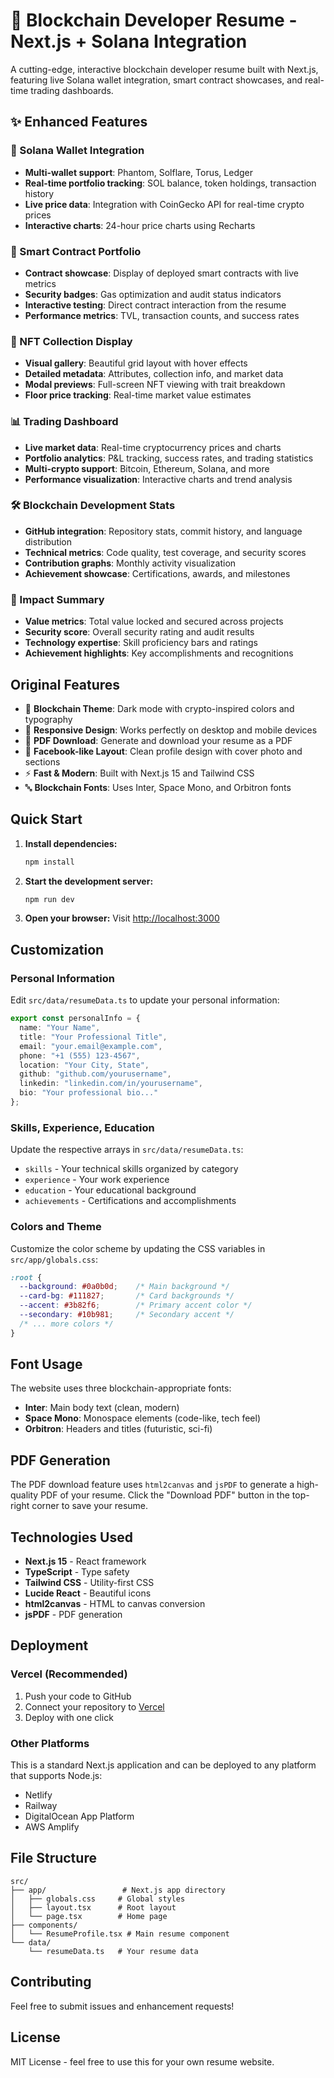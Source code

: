 # 🚀 Blockchain Developer Resume - Next.js + Solana Integration

A cutting-edge, interactive blockchain developer resume built with Next.js, featuring live Solana wallet integration, smart contract showcases, and real-time trading dashboards.

## ✨ Enhanced Features

### 🔗 Solana Wallet Integration
- **Multi-wallet support**: Phantom, Solflare, Torus, Ledger
- **Real-time portfolio tracking**: SOL balance, token holdings, transaction history
- **Live price data**: Integration with CoinGecko API for real-time crypto prices
- **Interactive charts**: 24-hour price charts using Recharts

### 💼 Smart Contract Portfolio
- **Contract showcase**: Display of deployed smart contracts with live metrics
- **Security badges**: Gas optimization and audit status indicators
- **Interactive testing**: Direct contract interaction from the resume
- **Performance metrics**: TVL, transaction counts, and success rates

### 🎨 NFT Collection Display
- **Visual gallery**: Beautiful grid layout with hover effects
- **Detailed metadata**: Attributes, collection info, and market data
- **Modal previews**: Full-screen NFT viewing with trait breakdown
- **Floor price tracking**: Real-time market value estimates

### 📊 Trading Dashboard
- **Live market data**: Real-time cryptocurrency prices and charts
- **Portfolio analytics**: P&L tracking, success rates, and trading statistics
- **Multi-crypto support**: Bitcoin, Ethereum, Solana, and more
- **Performance visualization**: Interactive charts and trend analysis

### 🛠 Blockchain Development Stats
- **GitHub integration**: Repository stats, commit history, and language distribution
- **Technical metrics**: Code quality, test coverage, and security scores
- **Contribution graphs**: Monthly activity visualization
- **Achievement showcase**: Certifications, awards, and milestones

### 🎯 Impact Summary
- **Value metrics**: Total value locked and secured across projects
- **Security score**: Overall security rating and audit results
- **Technology expertise**: Skill proficiency bars and ratings
- **Achievement highlights**: Key accomplishments and recognitions

## Original Features

- 🔗 **Blockchain Theme**: Dark mode with crypto-inspired colors and typography
- 📱 **Responsive Design**: Works perfectly on desktop and mobile devices
- 📄 **PDF Download**: Generate and download your resume as a PDF
- 🎨 **Facebook-like Layout**: Clean profile design with cover photo and sections
- ⚡ **Fast & Modern**: Built with Next.js 15 and Tailwind CSS
- 🔤 **Blockchain Fonts**: Uses Inter, Space Mono, and Orbitron fonts

## Quick Start

1. **Install dependencies:**
   ```bash
   npm install
   ```

2. **Start the development server:**
   ```bash
   npm run dev
   ```

3. **Open your browser:**
   Visit [http://localhost:3000](http://localhost:3000)

## Customization

### Personal Information

Edit `src/data/resumeData.ts` to update your personal information:

```typescript
export const personalInfo = {
  name: "Your Name",
  title: "Your Professional Title",
  email: "your.email@example.com",
  phone: "+1 (555) 123-4567",
  location: "Your City, State",
  github: "github.com/yourusername",
  linkedin: "linkedin.com/in/yourusername",
  bio: "Your professional bio..."
};
```

### Skills, Experience, Education

Update the respective arrays in `src/data/resumeData.ts`:

- `skills` - Your technical skills organized by category
- `experience` - Your work experience
- `education` - Your educational background
- `achievements` - Certifications and accomplishments

### Colors and Theme

Customize the color scheme by updating the CSS variables in `src/app/globals.css`:

```css
:root {
  --background: #0a0b0d;    /* Main background */
  --card-bg: #111827;       /* Card backgrounds */
  --accent: #3b82f6;        /* Primary accent color */
  --secondary: #10b981;     /* Secondary accent */
  /* ... more colors */
}
```

## Font Usage

The website uses three blockchain-appropriate fonts:

- **Inter**: Main body text (clean, modern)
- **Space Mono**: Monospace elements (code-like, tech feel)
- **Orbitron**: Headers and titles (futuristic, sci-fi)

## PDF Generation

The PDF download feature uses `html2canvas` and `jsPDF` to generate a high-quality PDF of your resume. Click the "Download PDF" button in the top-right corner to save your resume.

## Technologies Used

- **Next.js 15** - React framework
- **TypeScript** - Type safety
- **Tailwind CSS** - Utility-first CSS
- **Lucide React** - Beautiful icons
- **html2canvas** - HTML to canvas conversion
- **jsPDF** - PDF generation

## Deployment

### Vercel (Recommended)

1. Push your code to GitHub
2. Connect your repository to [Vercel](https://vercel.com)
3. Deploy with one click

### Other Platforms

This is a standard Next.js application and can be deployed to any platform that supports Node.js:

- Netlify
- Railway
- DigitalOcean App Platform
- AWS Amplify

## File Structure

```
src/
├── app/                 # Next.js app directory
│   ├── globals.css     # Global styles
│   ├── layout.tsx      # Root layout
│   └── page.tsx        # Home page
├── components/
│   └── ResumeProfile.tsx # Main resume component
└── data/
    └── resumeData.ts   # Your resume data
```

## Contributing

Feel free to submit issues and enhancement requests!

## License

MIT License - feel free to use this for your own resume website.
